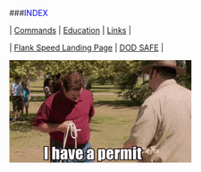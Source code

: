 <link rel="stylesheet" href="dark-theme.css">

###<span style="color: blue;">INDEX</span>

| [Commands](./commands.md) | [Education](./education.md) | [Links](./links.md) |

| [Flank Speed Landing Page](https://portal.apps.mil/) | [DOD SAFE](https://safe.apps.mil/) |


![ALT TEXT](<./images/iDoWhatIWant.gif>)


